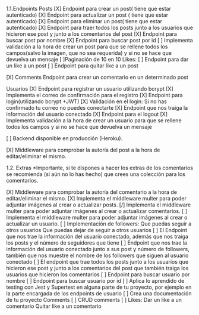 1.1.Endpoints
  Posts
[X] Endpoint para crear un post( tiene que estar autenticado)
[X] Endpoint para actualizar un post ( tiene que estar autenticado)
[X] Endpoint para eliminar un post( tiene que estar autenticado)
[X] Endpoint para traer todos los posts junto a los usuarios que hicieron ese post y junto a los comentarios del post
[X] Endpoint para buscar post por nombre
[X] Endpoint para buscar post por id
[ ] Implementa validación a la hora de crear un post para que se rellene todos los campos(salvo la imagen, que no sea requerida) y si no se hace que devuelva un mensaje
[ ]Paginación de 10 en 10
 Likes:
[ ] Endpoint para dar un like a un post
[ ] Endpoint para quitar like a un post

[X]  Comments
Endpoint para crear un comentario en un determinado post

 Usuarios
[X] Endpoint para registrar un usuario utilizando bcrypt
[X] Implementa el correo de confirmación para el registro
[X] Endpoint para login(utilizando bcrypt +JWT)
[X] Validación en el login:
Si no has confirmado tu correo no puedes conectarte
[X] Endpoint que nos traiga la información del usuario conectado
[X] Endpoint para el logout
[X] Implementa validación a la hora de crear un usuario para que se rellene todos los campos y si no se hace que devuelva un mensaje

[ ] Backend disponible en producción (Heroku).

[X] Middleware para comprobar la autoría del post a la hora de editar/eliminar el mismo.




1.2. Extras
*Importante, si te dispones a hacer los extras de los comentarios se recomienda (si aún no lo has hecho) que crees una colección para los comentarios.

[X] Middleware para comprobar la autoría del comentario a la hora de editar/eliminar el mismo.
[X] Implementa el middleware multer para poder adjuntar imágenes al crear o actualizar posts.
[/] Implementa el middleware multer para poder adjuntar imágenes al crear o actualizar comentarios.
[ ] Implementa el middleware multer para poder adjuntar imágenes al crear o actualizar un usuario.
[ ] Implementación de followers:
Que puedas seguir a otros usuarios
Que puedas dejar de seguir a otros usuarios
[ ] El Endpoint que nos trae la información del usuario conectado, además que nos traiga los posts y el número de seguidores que tiene
[ ] Endpoint que nos trae la información del usuario conectado junto a sus post y número de followers, también que nos muestre el nombre de los followers que siguen al usuario conectado
[ ] El endpoint que trae todos los posts junto a los usuarios que hicieron ese post y junto a los comentarios del post que también traiga los usuarios que hicieron los comentarios
[ ] Endpoint para buscar usuario por nombre
[ ] Endpoint para buscar usuario por id
[ ] Aplica lo aprendido de testing con Jest y Supertest en alguna parte de tu proyecto, por ejemplo en la parte encargada de los endpoints de usuario
[ ] Crea una documentación de tu proyecto
Comments
[ ] CRUD comments
[ ] Likes:
Dar un like a un comentario
Quitar like a un comentario

